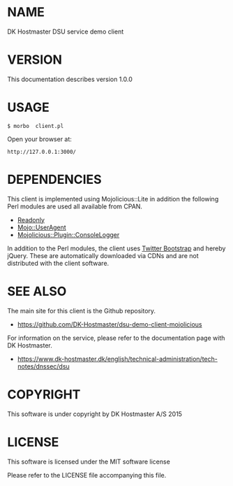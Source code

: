 # NAME

DK Hostmaster DSU service demo client

# VERSION

This documentation describes version 1.0.0

# USAGE

    $ morbo  client.pl

Open your browser at:

    http://127.0.0.1:3000/

# DEPENDENCIES

This client is implemented using Mojolicious::Lite in addition the following
Perl modules are used all available from CPAN.

- [Readonly](https://metacpan.org/pod/Readonly)
- [Mojo::UserAgent](https://metacpan.org/pod/Mojo::UserAgent)
- [Mojolicious::Plugin::ConsoleLogger](https://metacpan.org/pod/Mojolicious::Plugin::ConsoleLogger)

In addition to the Perl modules, the client uses [Twitter Bootstrap](http://getbootstrap.com/) and hereby jQuery. These are automatically downloaded via CDNs and are not distributed with the client software.

# SEE ALSO

The main site for this client is the Github repository.

- https://github.com/DK-Hostmaster/dsu-demo-client-mojolicious

For information on the service, please refer to the documentation page with
DK Hostmaster.

- https://www.dk-hostmaster.dk/english/technical-administration/tech-notes/dnssec/dsu

# COPYRIGHT

This software is under copyright by DK Hostmaster A/S 2015

# LICENSE

This software is licensed under the MIT software license

Please refer to the LICENSE file accompanying this file.
